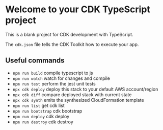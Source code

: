 # Welcome to your CDK TypeScript project

This is a blank project for CDK development with TypeScript.

The `cdk.json` file tells the CDK Toolkit how to execute your app.

## Useful commands

* `npm run build`     compile typescript to js
* `npm run watch`     watch for changes and compile
* `npm run test`      perform the jest unit tests
* `npx cdk deploy`    deploy this stack to your default AWS account/region
* `npx cdk diff`      compare deployed stack with current state
* `npx cdk synth`     emits the synthesized CloudFormation template
* `npm run list`      get cdk list
* `npm run bootstrap` cdk bootstrap
* `npm run deploy`    cdk deploy
* `npm run destroy`   cdk destroy
